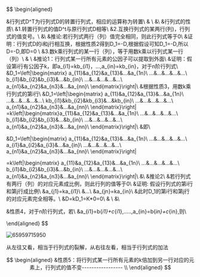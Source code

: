 $$
\begin{aligned}

&行列式D^T为行列式D的转置行列式，相应的运算称为转置\\
& \\
&\\
&行列式的性质\\
&1.转置行列式的值D^t与原行列式D相等\\
&2.互换行列式的某两行(列)，行列式的值变号。\\
&\\
&推论:若行列式两行（列）值完全相同，则此行列式等于0\\
&证明：行列式D的i和j行相互换，根据性质2得到D_1=-D,根据假设可知D_1=-D,所以D=-D,即D=0 \\
&3.数k乘行列式的某一行（列），等于用数k乘以行列式某一行（列）\\
& \\
&推论1：行列式某一行所有元素的公因子可以提取到外面\\
&证明：假设第i行有公因子k，即a_{i1}=kb_{i1}，...,a_{in}=kb_{in}，对于n阶行列式\\
&D_1=\left|\begin{matrix}
a_{11}&a_{12}&a_{13}&...&a_{1n}\\
...&...&...&...&...\\
b_{i1}&b_{i2}&b_{i3}&...&b_{in}\\
...&...&...&...&...\\
a_{n1}&a_{n2}&a_{n3}&...&a_{nn}\\
\end{matrix}\right|\\
&根据性质3，用数k乘行列式的第i行\\
&D_1=\left|\begin{matrix}
a_{11}&a_{12}&a_{13}&...&a_{1n}\\
...&...&...&...&...\\
kb_{i1}&kb_{i2}&kb_{i3}&...&kb_{in}\\
...&...&...&...&...\\
a_{n1}&a_{n2}&a_{n3}&...&a_{nn}\\
\end{matrix}\right|
=k\left|\begin{matrix}a_{11}&a_{12}&a_{13}&...&a_{1n}\\
...&...&...&...&...\\
b_{i1}&b_{i2}&b_{i3}&...&b_{in}\\
...&...&...&...&...\\
a_{n1}&a_{n2}&a_{n3}&...&a_{nn}\\
\end{matrix}\right|\\
&即\\

&D_1=\left|\begin{matrix}
a_{11}&a_{12}&a_{13}&...&a_{1n}\\
...&...&...&...&...\\
a_{i1}&a_{i2}&a_{i3}&...&a_{in}\\
...&...&...&...&...\\
a_{n1}&a_{n2}&a_{n3}&...&a_{nn}\\
\end{matrix}\right|

=k\left|\begin{matrix}
a_{11}&a_{12}&a_{13}&...&a_{1n}\\
...&...&...&...&...\\
b_{i1}&b_{i2}&b_{i3}&...&b_{in}\\
...&...&...&...&...\\
a_{n1}&a_{n2}&a_{n3}&...&a_{nn}\\
\end{matrix}\right|\\
&\\
&推论2\\
&若行列式有两行（列）的对应元素成比例，则此行列的值等于0\\
&证明: 假设行列式的第i行和第j行成比例\\
&a_{j1}=ka_{i1}\\
&...\\
&a_{jn}=ka_{in}\\
&此时D_1的第i行和第j行的对应元素完全相等。\\
&D=kD_1=K*0=0\\
& \\
&\\

&性质4，对于n阶行列式，若\\
&a_{i1}=b{_i1}+c_{i1},.....,a_{in}=b{_in}+c_{in},则\\




\end{aligned}
$$

![65959715950](C:\Users\Lenovo\AppData\Local\Temp\1659597159503.png)

从左往又看，相当于行列式的裂解，从右往左看，相当于行列式的加法


$$
\begin{aligned}
&性质5：将行列式某一行所有元素的k倍加到另一行对应的元素上，行列式的值不变----------------- \\
\end{aligned}
$$
